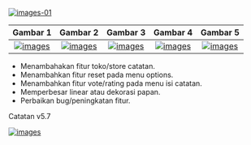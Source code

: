 [![images-01](https://raw.githubusercontent.com/FrogasQ/Catatan/main/images/20220215_192604.jpg)](https://github.com/FrogasQ/Catatan/blob/main/changelogs/v5.7.md)

| Gambar 1  | Gambar 2 | Gambar 3 | Gambar 4 | Gambar 5 |
| :-----------: | :----------: | :----------: | :----------: | :----------: |
| [![images](https://raw.githubusercontent.com/FrogasQ/Catatan/main/images/ss_5.7_5.jpg)](https://github.com/FrogasQ/Catatan/raw/main/images/ss_5.7_5.jpg) | [![images](https://github.com/FrogasQ/Catatan/raw/main/images/ss_5.7_6.jpg)](https://github.com/FrogasQ/Catatan/raw/main/images/ss_5.7_6.jpg) | [![images](https://raw.githubusercontent.com/FrogasQ/Catatan/main/images/ss_5.7_7.jpg)](https://github.com/FrogasQ/Catatan/raw/main/images/ss_5.7_7.jpg) | [![images](https://raw.githubusercontent.com/FrogasQ/Catatan/main/images/ss_5.7_8.jpg)](https://github.com/FrogasQ/Catatan/raw/main/images/ss_5.7_8.jpg) | [![images](https://raw.githubusercontent.com/FrogasQ/Catatan/main/images/ss_5.7_9.jpg)](https://github.com/FrogasQ/Catatan/raw/main/images/ss_5.7_9.jpg) |
- Menambahakan fitur toko/store catatan.
- Menambahkan fitur reset pada menu options.
- Menambahkan fitur vote/rating pada menu isi catatan.
- Memperbesar linear atau dekorasi papan.
- Perbaikan bug/peningkatan fitur.

Catatan v5.7

[![images](https://raw.githubusercontent.com/FrogasQ/Catatan/main/images/button_3.png)](https://github.com/FrogasQ/Catatan/releases/tag/5.7)
